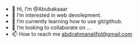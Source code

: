- 👋 Hi, I’m @Abubakaaar
- 👀 I’m interested in web devolepment.
- 🌱 I’m currently learning how to use git/github.
- 💞️ I’m looking to collaborate on ...
- 📫 How to reach me abdirahmanalifpl@gmail.com


<!---
Abubakaaar/Abubakaaar is a ✨ special ✨ repository because its `README.md` (this file) appears on your GitHub profile.
You can click the Preview link to take a look at your changes.
--->
